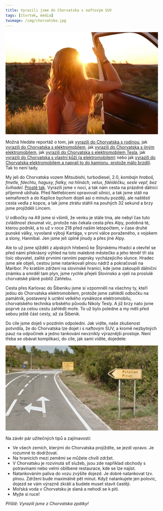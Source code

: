 ```yaml
---
title: Vyrazili jsme do Chorvatska s naftovým SUV
tags: [čtvrtek, média]
twimage: /img/chorvatsko.jpg
---
```


![cover](/img/chorvatsko.jpg)

Možná hledáte reportáž o tom, jak [vyrazili do Chorvatska s rodinou](https://www.idnes.cz/cestovani/kolem-sveta/cesta-do-chorvatska-covid-19-koronavirus-formulare.A210713_121327_kolem-sveta_hig), jak [vyrazili do Chorvatska s elektromobilem](https://www.idnes.cz/auto/magazin/cesta-elektromobilem-skoda-enyaq-do-chrovatska-krk-enbw.A210624_142309_hardware_nyv), jak [vyrazili do Chorvatska s jiným elektromobilem](https://www.e15.cz/byznys/doprava-a-logistika/elektromobilem-do-chorvatska-jizda-za-nabijeckami-prodlouzi-cestu-o-hodiny-1381337), jak [vyrazili do Chorvatska s elektromobilem Tesla](https://elektrickevozy.cz/clanky/cesta-do-chorvatska-elektromobilem-neuveritelna-otrava-nebo-cira-radost), jak [vyrazili do Chorvatska s vlastní kůží (a elektromobilem)](https://zpravy.aktualne.cz/ekonomika/auto/foto-cesta-elektromobilem/r~f01bc49cbb9f11ea842f0cc47ab5f122/) nebo jak [vyrazili do Chorvatska elektromobilem a naprali to do kamionu, protože málo brzdili](https://www.lidovky.cz/byznys/enyaqem-do-chorvatska-strasti-dobijecich-stanic-a-hloupa-nehoda.A210704_101957_ln_ekonomika_hetom). Tak to není tady.

My jeli do Chorvatska vozem Mitsubishi, turbodiesel, 2.0, _kombajn hraboš, fmetle, fdechtu, hagusy, fialky, na hlínách, velux, fdéídéčku, sesle vepř, bez švihadel_. [Prostě tak](https://www.youtube.com/watch?v=tuGrHymv38A). Vyrazili jsme v noci, a tak nám cesta na prázdné dálnici příjemně ubíhala. Před Netřebicemi opravovali silnici, a tak jsme stáli na semaforech a do Kaplice bychom dojeli asi o minutu později, ale naštěstí cesta vedla z kopce, a tak jsme ztrátu stáhli na pouhých 32 sekund a brzy jsme projížděli Lincem.

U odbočky na A9 jsme si všimli, že venku je stále tma, ale nebyl čas tuto zvláštnost zkoumat víc, protože nás čekala cesta přes Alpy, podobná té, kterou podnikl, a to už v roce 218 před naším letopočtem, v čase druhé punské války, vyvolané výboji Kartága, v první válce poraženého, s vojskem a slony, Hannibal. Jen jsme jeli úplně jinudy a přes jiné Alpy.

Ale to už jsme sjížděli z alpských hřebenů ke Štýrskému Hradci a otevřel se před námi překrásný výhled na toto malebné městečko a jeho téměř tři sta tisíc obyvatel, zalité prvními ranními paprsky vycházejícího slunce. Hradec jsme ale objeli, cestou jsme natankovali plnou nádrž a pokračovali na Maribor. Po kratším zdržení na slovinské hranici, kde jsme zakoupili dálniční známku a smrděl tam plyn, jsme rychle přejeli Slovinsko a vjeli na proslulé chorvatské pláně poblíž Záhřebu. 

Cesta přes Karlovac do Šibeniku jsme si vzpomněli na všechny ty, kteří jedou do Chorvatska elektromobilem, protože jsme zahlédli odbočku na památník, postavený k uctění velkého vynálezce elektromobilu, chorvatského technika srbského původu Nikoly Tesly. A již brzy nato jsme poprvé za celou cestu zahlédli moře. To už bylo poledne a my měli před sebou ještě část cesty, až za Šibenik.

Do cíle jsme dojeli v pozdním odpoledni. Jak vidíte, naše zkušenost potvrdila, že do Chorvatska lze dojet i s naftovým SUV, a kromě nezbytných pauz na odpočinek a jedno tankování nevznikly výraznější prostoje. Není třeba se obávat komplikací, do cíle, jak sami vidíte, dojedete:

![Kudy tudy do Bavorova?!](/img/potpican.jpg)

Na závěr pár užitečných tipů a zajímavostí:

- Ve všech zemích, kterými do Chorvatska projíždíte, se jezdí vpravo. Je rozumné to dodržovat.
- Na hranicích mezi zeměmi se můžete chvíli zdržet.
- V Chorvatsku je rozvinutá síť služeb, jsou zde například obchody s potravinami nebo velmi oblíbené restaurace, kde se lze najíst.
- Natankováním paliva do vozu zvýšíte dojezd. Je dobré natankovat tzv. plnou. Zdržení bude maximálně pět minut. Když natankujete jen polovic, dojezd se vám výrazně zkrátí a budete muset stavit častěji.
- Mořská voda v Chorvatsku je slaná a nehodí se k pití.
- Myjte si ruce!

_Příště: Vyrazili jsme z Chorvatska zpátky!_